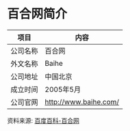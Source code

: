 # 百合网简介

|项目|内容|
|-----|-----|
|公司名称|百合网|
|外文名称|Baihe|
|公司地址|中国北京|
|成立时间|2005年5月|
|公司官网|http://www.baihe.com/|

资料来源: 
[百度百科-百合网](https://baike.baidu.com/item/%E7%99%BE%E5%90%88%E7%BD%91)